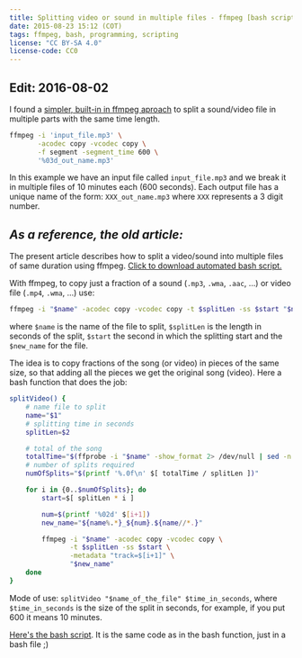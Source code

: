 ```yaml
---
title: Splitting video or sound in multiple files - ffmpeg [bash script]
date: 2015-08-23 15:12 (COT)
tags: ffmpeg, bash, programming, scripting
license: "CC BY-SA 4.0"
license-code: CC0
---
```


## **Edit: 2016-08-02** ##

I found a [simpler, built-in in ffmpeg aproach][stackoverflow] to split a sound/video file
in multiple parts with the same time length.

[stackoverflow]: http://unix.stackexchange.com/a/283547

~~~ bash
ffmpeg -i 'input_file.mp3' \
       -acodec copy -vcodec copy \
       -f segment -segment_time 600 \
       '%03d_out_name.mp3'
~~~

In this example we have an input file called `input_file.mp3` and we break it in multiple
files of 10 minutes each (600 seconds). Each output file has a unique name of the form:
`XXX_out_name.mp3` where `XXX` represents a 3 digit number.

## _As a reference, the old article:_ ##

The present article describes how to split a video/sound into multiple files of same
duration using ffmpeg. [Click to download automated bash script.](/blog/data/splitVideo.sh)

With ffmpeg, to copy just a fraction of a sound (`.mp3`, `.wma`, `.aac`, ...) or video
file (`.mp4`, `.wma`, ...) use:

~~~ bash
ffmpeg -i "$name" -acodec copy -vcodec copy -t $splitLen -ss $start "$new_name"
~~~

where `$name` is the name of the file to split, `$splitLen` is the length in seconds of
the split, `$start` the second in which the splitting start and the `$new_name` for the
file.

The idea is to copy fractions of the song (or video) in pieces of the same size, so that
adding all the pieces we get the original song (video). Here a bash function that does the
job:

~~~ bash
splitVideo() {
    # name file to split
    name="$1"
    # splitting time in seconds
    splitLen=$2

    # total of the song
    totalTime="$(ffprobe -i "$name" -show_format 2> /dev/null | sed -n 's/duration=//p')"
    # number of splits required
    numOfSplits="$(printf '%.0f\n' $[ totalTime / splitLen ])"

    for i in {0..$numOfSplits}; do
        start=$[ splitLen * i ]

        num=$(printf '%02d' $[i+1])
        new_name="${name%.*}_${num}.${name//*.}"

        ffmpeg -i "$name" -acodec copy -vcodec copy \
               -t $splitLen -ss $start \
               -metadata "track=$[i+1]" \
               "$new_name"
    done
}
~~~

Mode of use: `splitVideo "$name_of_the_file" $time_in_seconds`, where `$time_in_seconds`
is the size of the split in seconds, for example, if you put 600 it means 10 minutes.

[Here's the bash script][script]. It is the same code as in the bash function, just in a
bash file ;)

[script]: /blog/data/splitVideo.sh

[//]: # ( vim:set ts=2 sw=2 tw=90 et : cc=92: )
